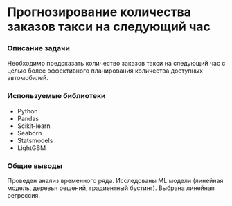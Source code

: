 # Прогнозирование количества заказов такси на следующий час


### Описание задачи

 Необходимо предсказать количество заказов такси на следующий час с целью более эффективного планирования количества доступных автомобилей.
 
 
### Используемые библиотеки

- Python
- Pandas
- Scikit-learn
- Seaborn
- Statsmodels
- LightGBM


### Общие выводы

Проведен анализ временного ряда. Исследованы ML модели (линейная модель, деревья решений, градиентный бустинг). Выбрана линейная регрессия.

